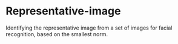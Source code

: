 # Representative-image
Identifying the representative image from a set of images for facial recognition, based on the smallest norm.

